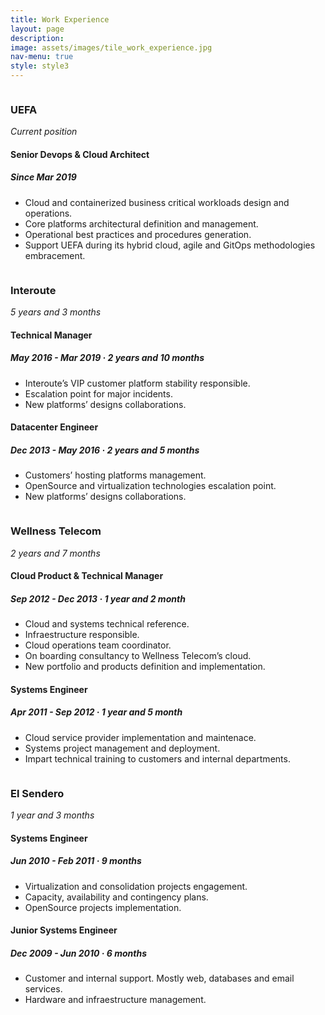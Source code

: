 ```yaml
---
title: Work Experience
layout: page
description:
image: assets/images/tile_work_experience.jpg
nav-menu: true
style: style3
---
```


<!-- Main -->
<div id="main" class="alt">

<!-- One -->
<section id="one">
	<div class="inner">

<!-- @UEFA -->
<div>
    <span class="image left"><img src="{% link assets/images/work_experience_uefa.jpg %}" alt="" class="rounded"/></span>
    <h3 class="company">UEFA</h3>
    <i>Current position</i>
</div>
<div class="box-company">
    <h4>Senior Devops & Cloud Architect</h4>
    <h5><i>Since Mar 2019</i></h5>
    <ul>
		<li>Cloud and containerized business critical workloads design and operations.</li>
        <li>Core platforms architectural definition and management.</li>
        <li>Operational best practices and procedures generation.</li>
        <li>Support UEFA during its hybrid cloud, agile and GitOps methodologies embracement.</li>
	</ul>
</div>

<!-- @Interoute -->
<div>
    <span class="image left rounded"><img src="{% link assets/images/work_experience_interoute.jpg %}" alt="" class="rounded"/></span>
    <h3 class="company">Interoute</h3>
    <i>5 years and 3 months</i>
</div>
<div class="box-company">
    <h4>Technical Manager</h4>
    <h5><i>May 2016 - Mar 2019 · 2 years and 10 months</i></h5>
    <ul>
        <li>Interoute’s VIP customer platform stability responsible.</li>
        <li>Escalation point for major incidents.</li>
        <li>New platforms’ designs collaborations.</li>
	</ul>
    <h4>Datacenter Engineer</h4>
    <h5><i>Dec 2013 - May 2016 · 2 years and 5 months</i></h5>
    <ul>
        <li>Customers’ hosting platforms management. </li>
        <li>OpenSource and virtualization technologies escalation point.</li>
        <li>New platforms’ designs collaborations.</li>
	</ul>
</div>

<!-- @Wellness Telecom -->
<div>
    <span class="image left rounded"><img src="{% link assets/images/work_experience_wellnesstelecom.jpg %}" alt="" class="rounded"/></span>
    <h3 class="company">Wellness Telecom</h3>
    <i>2 years and 7 months</i>
</div>
<div class="box-company">
    <h4>Cloud Product & Technical Manager</h4>
    <h5><i>Sep 2012 - Dec 2013 · 1 year and 2 month</i></h5>
    <ul>
		<li>Cloud and systems technical reference.</li>
		<li>Infraestructure responsible.</li>
		<li>Cloud operations team coordinator.</li>
		<li>On boarding consultancy to Wellness Telecom’s cloud.</li>
		<li>New portfolio and products definition and implementation.</li>
	</ul>
    <h4>Systems Engineer</h4>
    <h5><i>Apr 2011 - Sep 2012 · 1 year and 5 month</i></h5>
    <ul>
		<li>Cloud service provider implementation and maintenace.</li>
		<li>Systems project management and deployment.</li>
		<li>Impart technical training to customers and internal departments.</li>
	</ul>
</div>

<!-- @El Sendero -->
<div>
    <span class="image left rounded"><img src="{% link assets/images/work_experience_elsendero.jpg %}" alt="" class="rounded"/></span>
    <h3 class="company">El Sendero</h3>
    <i>1 year and 3 months</i>
</div>
<div class="box-company">
    <h4>Systems Engineer</h4>
    <h5><i>Jun 2010 - Feb 2011 · 9 months</i></h5>
    <ul>
		<li>Virtualization and consolidation projects engagement.</li>
		<li>Capacity, availability and contingency plans.</li>
		<li>OpenSource projects implementation.</li>
	</ul>
    <h4>Junior Systems Engineer</h4>
    <h5><i>Dec 2009 - Jun 2010 · 6 months</i></h5>
    <ul>
		<li>Customer and internal support. Mostly web, databases and email services.</li>
		<li>Hardware and infraestructure management.</li>
	</ul>
</div>

</div>
</section>

</div>

